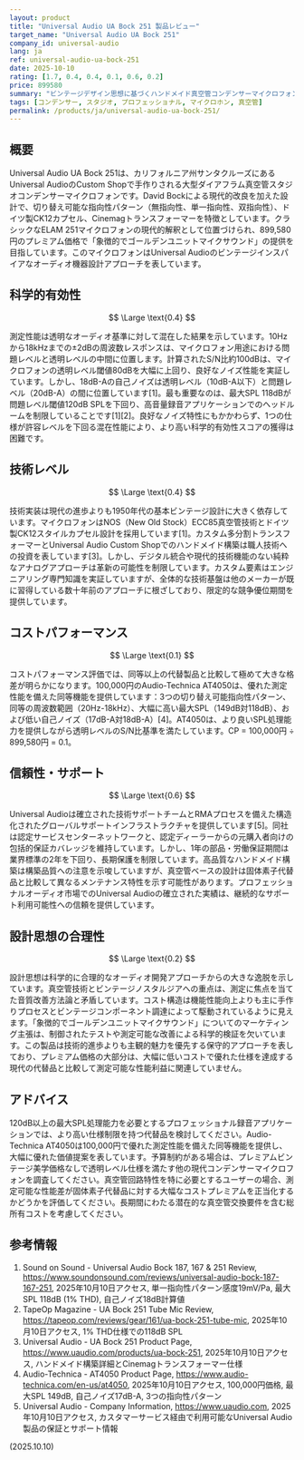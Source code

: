 ```yaml
---
layout: product
title: "Universal Audio UA Bock 251 製品レビュー"
target_name: "Universal Audio UA Bock 251"
company_id: universal-audio
lang: ja
ref: universal-audio-ua-bock-251
date: 2025-10-10
rating: [1.7, 0.4, 0.4, 0.1, 0.6, 0.2]
price: 899580
summary: "ビンテージデザイン思想に基づくハンドメイド真空管コンデンサーマイクロフォンで、測定性能が混在し、現代の代替製品と比較して極めて低いコストパフォーマンスを示している"
tags: [コンデンサー, スタジオ, プロフェッショナル, マイクロホン, 真空管]
permalink: /products/ja/universal-audio-ua-bock-251/
---
```

## 概要

Universal Audio UA Bock 251は、カリフォルニア州サンタクルーズにあるUniversal AudioのCustom Shopで手作りされる大型ダイアフラム真空管スタジオコンデンサーマイクロフォンです。David Bockによる現代的改良を加えた設計で、切り替え可能な指向性パターン（無指向性、単一指向性、双指向性）、ドイツ製CK12カプセル、Cinemagトランスフォーマーを特徴としています。クラシックなELAM 251マイクロフォンの現代的解釈として位置づけられ、899,580円のプレミアム価格で「象徴的でゴールデンユニットマイクサウンド」の提供を目指しています。このマイクロフォンはUniversal Audioのビンテージインスパイアなオーディオ機器設計アプローチを表しています。

## 科学的有効性

$$ \Large \text{0.4} $$

測定性能は透明なオーディオ基準に対して混在した結果を示しています。10Hzから18kHzまでの±2dBの周波数レスポンスは、マイクロフォン用途における問題レベルと透明レベルの中間に位置します。計算されたS/N比約100dBは、マイクロフォンの透明レベル閾値80dBを大幅に上回り、良好なノイズ性能を実証しています。しかし、18dB-Aの自己ノイズは透明レベル（10dB-A以下）と問題レベル（20dB-A）の間に位置しています[1]。最も重要なのは、最大SPL 118dBが問題レベル閾値120dB SPLを下回り、高音量録音アプリケーションでのヘッドルームを制限していることです[1][2]。良好なノイズ特性にもかかわらず、1つの仕様が許容レベルを下回る混在性能により、より高い科学的有効性スコアの獲得は困難です。

## 技術レベル

$$ \Large \text{0.4} $$

技術実装は現代の進歩よりも1950年代の基本ビンテージ設計に大きく依存しています。マイクロフォンはNOS（New Old Stock）ECC85真空管技術とドイツ製CK12スタイルカプセル設計を採用しています[1]。カスタム多分割トランスフォーマーとUniversal Audio Custom Shopでのハンドメイド構築は職人技術への投資を表しています[3]。しかし、デジタル統合や現代的技術機能のない純粋なアナログアプローチは革新の可能性を制限しています。カスタム要素はエンジニアリング専門知識を実証していますが、全体的な技術基盤は他のメーカーが既に習得している数十年前のアプローチに根ざしており、限定的な競争優位期間を提供しています。

## コストパフォーマンス

$$ \Large \text{0.1} $$

コストパフォーマンス評価では、同等以上の代替製品と比較して極めて大きな格差が明らかになります。100,000円のAudio-Technica AT4050は、優れた測定性能を備えた同等機能を提供しています：3つの切り替え可能指向性パターン、同等の周波数範囲（20Hz-18kHz）、大幅に高い最大SPL（149dB対118dB）、および低い自己ノイズ（17dB-A対18dB-A）[4]。AT4050は、より良いSPL処理能力を提供しながら透明レベルのS/N比基準を満たしています。CP = 100,000円 ÷ 899,580円 = 0.1。

## 信頼性・サポート

$$ \Large \text{0.6} $$

Universal Audioは確立された技術サポートチームとRMAプロセスを備えた構造化されたグローバルサポートインフラストラクチャを提供しています[5]。同社は認定サービスセンターネットワークと、認定ディーラーからの元購入者向けの包括的保証カバレッジを維持しています。しかし、1年の部品・労働保証期間は業界標準の2年を下回り、長期保護を制限しています。高品質なハンドメイド構築は構築品質への注意を示唆していますが、真空管ベースの設計は固体素子代替品と比較して異なるメンテナンス特性を示す可能性があります。プロフェッショナルオーディオ市場でのUniversal Audioの確立された実績は、継続的なサポート利用可能性への信頼を提供しています。

## 設計思想の合理性

$$ \Large \text{0.2} $$

設計思想は科学的に合理的なオーディオ開発アプローチからの大きな逸脱を示しています。真空管技術とビンテージノスタルジアへの重点は、測定に焦点を当てた音質改善方法論と矛盾しています。コスト構造は機能性能向上よりも主に手作りプロセスとビンテージコンポーネント調達によって駆動されているように見えます。「象徴的でゴールデンユニットマイクサウンド」についてのマーケティング主張は、制御されたテストや測定可能な改善による科学的検証を欠いています。この製品は技術的進歩よりも主観的魅力を優先する保守的アプローチを表しており、プレミアム価格の大部分は、大幅に低いコストで優れた仕様を達成する現代の代替品と比較して測定可能な性能利益に関連していません。

## アドバイス

120dB以上の最大SPL処理能力を必要とするプロフェッショナル録音アプリケーションでは、より高い仕様制限を持つ代替品を検討してください。Audio-Technica AT4050は100,000円で優れた測定性能を備えた同等機能を提供し、大幅に優れた価値提案を表しています。予算制約がある場合は、プレミアムビンテージ美学価格なしで透明レベル仕様を満たす他の現代コンデンサーマイクロフォンを調査してください。真空管回路特性を特に必要とするユーザーの場合、測定可能な性能差が固体素子代替品に対する大幅なコストプレミアムを正当化するかどうかを評価してください。長期間にわたる潜在的な真空管交換要件を含む総所有コストを考慮してください。

## 参考情報

1. Sound on Sound - Universal Audio Bock 187, 167 & 251 Review, https://www.soundonsound.com/reviews/universal-audio-bock-187-167-251, 2025年10月10日アクセス, 単一指向性パターン感度19mV/Pa, 最大SPL 118dB (1% THD), 自己ノイズ18dB計算値
2. TapeOp Magazine - UA Bock 251 Tube Mic Review, https://tapeop.com/reviews/gear/161/ua-bock-251-tube-mic, 2025年10月10日アクセス, 1% THD仕様での118dB SPL
3. Universal Audio - UA Bock 251 Product Page, https://www.uaudio.com/products/ua-bock-251, 2025年10月10日アクセス, ハンドメイド構築詳細とCinemagトランスフォーマー仕様
4. Audio-Technica - AT4050 Product Page, https://www.audio-technica.com/en-us/at4050, 2025年10月10日アクセス, 100,000円価格, 最大SPL 149dB, 自己ノイズ17dB-A, 3つの指向性パターン
5. Universal Audio - Company Information, https://www.uaudio.com, 2025年10月10日アクセス, カスタマーサービス経由で利用可能なUniversal Audio製品の保証とサポート情報

(2025.10.10)